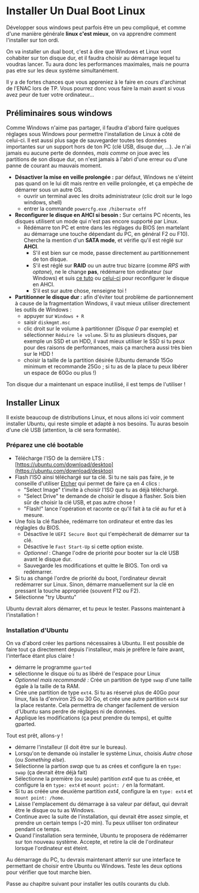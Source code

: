 # Installer Un Dual Boot Linux

Développer sous windows peut parfois être un peu compliqué, et comme d'une manière générale **linux c'est mieux**, on va apprendre comment l'installer sur ton ordi.

On va installer un dual boot, c'est à dire que Windows et Linux vont cohabiter sur ton disque dur, et il faudra choisir au démarrage lequel tu voudras lancer. Tu aura donc les performances maximales, mais ne pourra pas etre sur les deux système simultanément.

Il y a de fortes chances que vous appreniez à le faire en cours d'archimat de l'ENAC lors de TP. Vous pourrez donc vous faire la main avant si vous avez peur de tuer votre ordinateur...

## Préliminaires sous windows

Comme Windows n'aime pas partager, il faudra d'abord faire quelques réglages sous Windows pour permettre l'installation de Linux à côté de celui-ci. Il est aussi plus sage de sauvegarder toutes tes données importantes sur un support hors de ton PC (clé USB, disuqe dur, ...). Je n'ai jamais eu aucune perte de données, _mais_ *comme* on joue avec les partitions de son disque dur, on n'est jamais à l'abri d'une erreur ou d'une panne de courant au mauvais moment.

* **Désactiver la mise en veille prolongée :** par défaut, Windows ne s'éteint pas quand on le lui dit mais rentre en veille prolongée, et ça empèche de démarrer sous un autre OS.
  - ouvrir un terminal avec les droits administrateur (clic droit sur le logo windows, shell)
  - entrer la commande ` powercfg.exe /hibernate off `
* **Reconfigurer le disque en AHCI si besoin :** Sur certains PC récents, les disques utilisent un mode qui n'est pas encore supporté par Linux.
  - Rédémarre ton PC et entre dans les réglages du BIOS (en martelant au démarrage une touche dépendant du PC, en général F2 ou F10). Cherche la mention d'un **SATA mode**, et vérifie qu'il est réglé sur **AHCI**.
    - S'il est bien sur ce mode, passe directement au partitionnement de ton disque.
    - S'il est réglé sur **RAID** ou un autre truc bizarre (comme _RPS with optane_), ne le change **pas**, rédémarre ton ordinateur (sur Windows) et suis [ce tuto](http://triplescomputers.com/blog/uncategorized/solution-switch-windows-10-from-raidide-to-ahci-operation/) ou [celui-ci](https://www.seeyar.fr/activer-mode-ahci-apres-linstallation-de-windows10-mode-ide/) pour reconfigurer le disque en AHCI.
    - S'il est sur autre chose, renseigne toi !
* **Partitionner le disque dur :** afin d'éviter tout problème de partionnement à cause de la fragmentation Windows, il vaut mieux utiliser directement les outils de Windows :
  - appuyer sur `Windows + R`
  - saisir `diskmgmt.msc`
  - clic droit sur le volume à partitionner (_Disque 0_ par exemple) et sélectionner `Réduire le volume`. Si tu as plusieurs disques, par exemple un SSD et un HDD, il vaut mieux utiliser le SSD si tu peux pour des raisons de performances, mais ça marchera aussi très bien sur le HDD !
  - choisir la taille de la partition désirée (Ubuntu demande 15Go minimum et recommande 25Go ; si tu as de la place tu peux libérer un espace de 60Go ou plus !)

Ton disque dur a maintenant un espace inutilisé, il est temps de l'utiliser !

## Installer Linux

Il existe beaucoup de distributions Linux, et nous allons ici voir comment installer Ubuntu, qui reste simple et adapté à nos besoins. Tu auras besoin d'une clé USB (attention, la clé sera formatée).

### Préparez une clé bootable

- Télécharge l'ISO de la dernière LTS : [https://ubuntu.com/download/desktop](https://ubuntu.com/download/desktop)
- Flash l'ISO ainsi téléchargé sur ta clé. Si tu ne sais pas faire, je te conseille d'utiliser [Etcher](https://www.balena.io/etcher/) qui permet de faire ça en 4 clics :
  - "Select Image" t'invite à choisir l'ISO que tu as déjà téléchargé.
  - "Select Drive" te demande de choisir le disque à flasher. Sois bien sûr de choisir la clé USB, et pas autre chose !
  - "Flash!" lance l'opération et raconte ce qu'il fait à ta clé au fur et à mesure.
- Une fois la clé flashée, redémarre ton ordinateur et entre das les réglagles du BIOS.
  - Désactive le `UEFI Secure Boot` qui t'empècherait de démarrer sur ta clé.
  - Désactive le `Fast Start-Up` si cette option existe.
  - _Optionnel_ : Change l'odre de priorité pour booter sur la clé USB avant le disque dur.
  - Sauvegarde les modifications et quitte le BIOS. Ton ordi va redémarrer.
- Si tu as changé l'ordre de priorité du boot, l'ordinateur devrait redémarrer sur Linux. Sinon, démarre manuellement sur la clé en pressant la touche appropriée (souvent F12 ou F2).
- Sélectionne "try Ubuntu"

Ubuntu devrait alors démarrer, et tu peux le tester. Passons maintenant à l'installation !

### Installation d'Ubuntu

On va d'abord créer les partions nécessaires à Ubuntu. Il est possible de faire tout ça directement depuis l'installeur, mais je préfère le faire avant, l'interface étant plus claire !

- démarre le programme `gparted`
- sélectionne le disque où tu as libéré de l'espace pour Linux
- _Optionnel mais recommandé :_ Crée un partition de type `swap` d'une taille égale à la taille de ta RAM.
- Crée une partition de type `ext4`. Si tu as réservé plus de 40Go pour linux, fais la d'environ 25 ou 30 Go, et crée une autre partition `ext4` sur la place restante. Cela permettra de changer facilement de version d'Ubuntu sans perdre de réglages ni de données.
- Applique les modifications (ça peut prendre du temps), et quitte gparted.

Tout est prêt, allons-y !

- démarre l'installeur (il doit être sur le bureau).
- Lorsqu'on te demande où installer le système Linux, choisis _Autre chose_ (ou _Something else_).
- Sélectionne la partion _swap_ que tu as crées et configure la en `type: swap` (ça devrait être déjà fait)
- Sélectionne la première (ou seule) partition _ext4_ que tu as créée, et configure la en `type: ext4` et `mount point: /` en la formatant.
- Si tu as créée une deuxième partition _ext4_, configure la en `type: ext4` et `mount point: /home`.
- Laisse l'emplacement du démarrage à sa valeur par défaut, qui devrait être le disque ou tu as Windows.
- Continue avec la suite de l'installation, qui devrait être assez simple, et prendre un certain temps (~20 min). Tu peux utiliser ton ordinateur pendant ce temps.
- Quand l'installation sera terminée, Ubuntu te proposera de rédémarrer sur ton nouveau système. Accepte, et retire la clé de l'ordinateur lorsque l'ordinateur est éteint.

Au démarrage du PC, tu devrais maintenant atterrir sur une interface te permettant de choisir entre Ubuntu ou Windows. Teste les deux options pour vérifier que tout marche bien.


Passe au chapitre suivant pour installer les outils courants du club.



